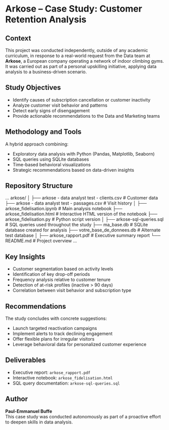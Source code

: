 # Arkose – Case Study: Customer Retention Analysis

## Context

This project was conducted independently, outside of any academic curriculum, in response to a real-world request from the Data team at **Arkose**, a European company operating a network of indoor climbing gyms. It was carried out as part of a personal upskilling initiative, applying data analysis to a business-driven scenario.

## Study Objectives

- Identify causes of subscription cancellation or customer inactivity  
- Analyze customer visit behavior and patterns  
- Detect early signs of disengagement  
- Provide actionable recommendations to the Data and Marketing teams

## Methodology and Tools

A hybrid approach combining:

- Exploratory data analysis with Python (Pandas, Matplotlib, Seaborn)  
- SQL queries using SQLite databases  
- Time-based behavioral visualizations  
- Strategic recommendations based on data-driven insights

## Repository Structure

...
arkose/
│
├── arkose - data analyst test - clients.csv # Customer data
├── arkose - data analyst test - passages.csv # Visit history
│
├── arkose_fidelisation.ipynb # Main analysis notebook
├── arkose_fidelisation.html # Interactive HTML version of the notebook
├── arkose_fidelisation.py # Python script version
│
├── arkose-sql-queries.sql # SQL queries used throughout the study
├── ma_base.db # SQLite database created for analysis
├── votre_base_de_donnees.db # Alternate test database
│
├── arkose_rapport.pdf # Executive summary report
└── README.md # Project overview
...
## Key Insights

- Customer segmentation based on activity levels  
- Identification of key drop-off periods  
- Frequency analysis relative to customer tenure  
- Detection of at-risk profiles (inactive > 90 days)  
- Correlation between visit behavior and subscription type

## Recommendations

The study concludes with concrete suggestions:

- Launch targeted reactivation campaigns  
- Implement alerts to track declining engagement  
- Offer flexible plans for irregular visitors  
- Leverage behavioral data for personalized customer experience

## Deliverables

- Executive report: `arkose_rapport.pdf`  
- Interactive notebook: `arkose_fidelisation.html`  
- SQL query documentation: `arkose-sql-queries.sql`

## Author

**Paul-Emmanuel Buffe**  
This case study was conducted autonomously as part of a proactive effort to deepen skills in data analysis.
